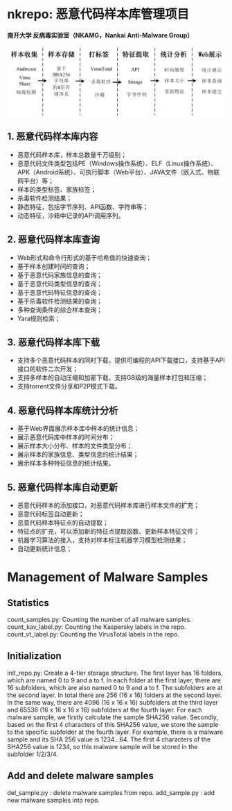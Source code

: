 # nkrepo: 恶意代码样本库管理项目
#### 南开大学 反病毒实验室（NKAMG，Nankai Anti-Malware Group）



#### ![nkrepo](images/nkrepo.png)



## 1. 恶意代码样本库内容
- 恶意代码样本库，样本总数量千万级别；
- 恶意代码文件类型包括PE（Windows操作系统）、ELF（Linux操作系统）、APK（Android系统）、可执行脚本（Web平台）、JAVA文件（嵌入式、物联网平台）等； 
- 样本的类型标签、家族标签；
- 杀毒软件检测结果；
- 静态特征，包括字节序列、API函数、字符串等；
- 动态特征，沙箱中记录的API调用序列。

## 2. 恶意代码样本库查询
- Web形式和命令行形式的基于哈希值的快速查询；
- 基于样本创建时间的查询；
- 基于恶意代码家族信息的查询；
- 基于恶意代码类型信息的查询；
- 基于恶意代码特征信息的查询；
- 基于杀毒软件检测结果的查询；
- 多种查询条件的综合样本查询；
- Yara规则检索；

## 3. 恶意代码样本库下载
- 支持多个恶意代码样本的同时下载，提供可编程的API下载接口，支持基于API接口的软件二次开发； 
- 支持多样本的自动压缩和加密下载，支持GB级的海量样本打包和压缩；
- 支持torrent文件分享和P2P模式下载。 

## 4. 恶意代码样本库统计分析
- 基于Web界面展示样本库中样本的统计信息；
- 展示恶意代码库中样本的时间分布；                                  
- 展示样本大小分布、样本的文件类型分布；                                  
- 展示样本的家族信息、类型信息的统计结果；                                  
- 展示样本多种特征信息的统计结果。  
                                
## 5. 恶意代码样本库自动更新
- 恶意代码样本的添加接口，对恶意代码样本库进行样本文件的扩充； 
- 恶意代码标签自动更新； 
- 恶意代码样本特征点的自动提取； 
- 特征点的扩充，可以添加新的特征点提取函数、更新样本特征文件； 
- 机器学习算法的接入，支持对样本标注机器学习模型检测结果； 
- 自动更新统计信息；
       

# Management of Malware Samples

## Statistics
count_samples.py: Counting the number of all malware samples. 
count_kav_label.py: Counting the Kaspersky labels in the repo. 
count_vt_label.py: Counting the VirusTotal labels in the repo. 

## Initialization
init_repo.py:  Create a 4-tier storage structure. The first layer has 16
folders, which are named 0 to 9 and a to f. In each folder at the first layer,
there are 16 subfolders, which are also named 0 to 9 and a to f. The subfolders
are at the second layer. In total there are 256 (16 x 16) folders at the second
layer. In the same way, there are 4096 (16 x 16 x 16) subfolders at the third
layer and 65536 (16 x 16 x 16 x 16) subfolders at the fourth layer. For each
malware sample, we firstly calculate the sample SHA256 value. Secondly, based on the
first 4 characters of this SHA256 value, we store the sample to the specific
subfolder at the fourth layer. For example, there is a malware sample and its
SHA 256 value is 1234...64. The first 4 characters of the SHA256 value is 1234,
so this malware sample will be stored in the subfolder 1/2/3/4. 

## Add and delete malware samples
del_sample.py : delete malware samples from repo.
add_sample.py : add new malware samples into repo.

